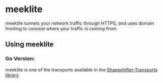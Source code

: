 # meeklite

meeklite tunnels your network traffic through HTTPS, and uses domain fronting to conceal where your traffic is coming from.

## Using meeklite


### Go Version:

meeklite is one of the transports available in the [Shapeshifter-Transports library](https://github.com/OperatorFoundation/Shapeshifter-Transports).

